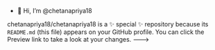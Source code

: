 - 👋 Hi, I’m @chetanapriya18

chetanapriya18/chetanapriya18 is a ✨ special ✨ repository because its `README.md` (this file) appears on your GitHub profile.
You can click the Preview link to take a look at your changes.
--->
